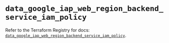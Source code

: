 # `data_google_iap_web_region_backend_service_iam_policy`

Refer to the Terraform Registry for docs: [`data_google_iap_web_region_backend_service_iam_policy`](https://registry.terraform.io/providers/hashicorp/google/6.31.0/docs/data-sources/iap_web_region_backend_service_iam_policy).
